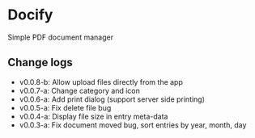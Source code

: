 # Docify
Simple PDF document manager

## Change logs
- v0.0.8-b: Allow upload files directly from the app
- v0.0.7-a: Change category and icon
- v0.0.6-a: Add print dialog (support server side printing)
- v0.0.5-a: Fix delete file bug
- v0.0.4-a: Display file size in entry meta-data
- v0.0.3-a: Fix document moved bug, sort entries by year, month, day